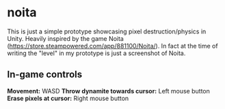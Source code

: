 # noita

This is just a simple prototype showcasing pixel destruction/physics in Unity. Heavily inspired by the game Noita (https://store.steampowered.com/app/881100/Noita/). In fact at the time of writing the "level" in my prototype is just a screenshot of Noita.

## In-game controls

**Movement:** WASD
**Throw dynamite towards cursor:** Left mouse button
**Erase pixels at cursor:** Right mouse button
